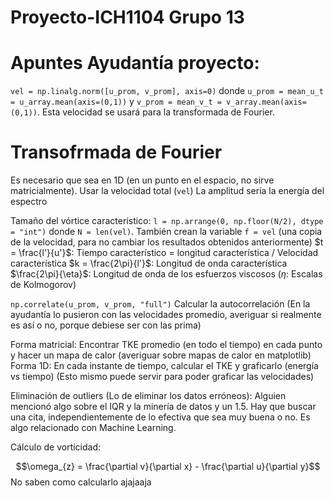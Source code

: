 # Proyecto-ICH1104 Grupo 13

# Apuntes Ayudantía proyecto:

```vel = np.linalg.norm([u_prom, v_prom], axis=0)``` donde ```u_prom = mean_u_t = u_array.mean(axis=(0,1))``` y ```v_prom = mean_v_t = v_array.mean(axis=(0,1))```. Esta velocidad se usará para la transformada de Fourier.

# Transofrmada de Fourier
Es necesario que sea en 1D (en un punto en el espacio, no sirve matricialmente). Usar la velocidad total (```vel```)
La amplitud sería la energía del espectro

Tamaño del vórtice característico: ```l = np.arrange(0, np.floor(N/2), dtype = "int")``` donde ```N = len(vel)```. También crean la variable ```f = vel``` (una copia de la velocidad, para no cambiar los resultados obtenidos anteriormente)
$t = \frac{l'}{u'}$: Tiempo característico = longitud característica / Velocidad característica
$k = \frac{2\pi}{l'}$: Longitud de onda característica
$\frac{2\pi}{\eta}$: Longitud de onda de los esfuerzos viscosos ($\eta$: Escalas de Kolmogorov)

```np.correlate(u_prom, v_prom, "full")``` Calcular la autocorrelación (En la ayudantía lo pusieron con las velocidades promedio, averiguar si realmente es así o no, porque debiese ser con las prima)

Forma matricial: Encontrar TKE promedio (en todo el tiempo) en cada punto y hacer un mapa de calor (averiguar sobre mapas de calor en matplotlib)
Forma 1D: En cada instante de tiempo, calcular el TKE y graficarlo (energía vs tiempo)
(Esto mismo puede servir para poder graficar las velocidades)

Eliminación de outliers (Lo de eliminar los datos erróneos): Alguien mencionó algo sobre el IQR y la minería de datos y un 1.5. Hay que buscar una cita, independientemente de lo efectiva que sea muy buena o no. Es algo relacionado con Machine Learning.


Cálculo de vorticidad:

$$\omega_{z} = \frac{\partial v}{\partial x} - \frac{\partial u}{\partial y}$$ No saben como calcularlo ajajaaja
